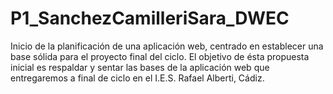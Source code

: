 # P1_SanchezCamilleriSara_DWEC
Inicio de la planificación de una aplicación web, centrado en establecer una base sólida para el proyecto final del ciclo.  El objetivo de ésta propuesta inicial es respaldar y sentar las bases de la aplicación web que entregaremos a final de ciclo en el I.E.S. Rafael Alberti, Cádiz.
